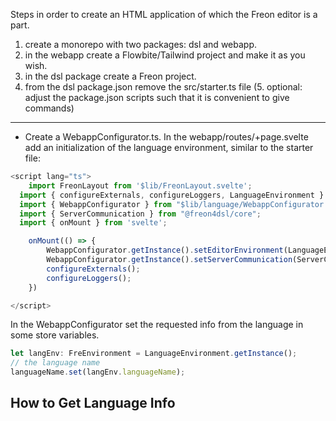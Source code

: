 Steps in order to create an HTML application of which the Freon editor is a part.

1. create a monorepo with two packages: dsl and webapp.
2. in the webapp create a Flowbite/Tailwind project and make it as you wish.
3. in the dsl package create a Freon project.
4. from the dsl package.json remove the src/starter.ts file
   (5. optional: adjust the package.json scripts such that it is convenient to give commands)

-----

- Create a WebappConfigurator.ts. In the webapp/routes/+page.svelte add an initialization of the language environment, similar to the starter file:

```ts
<script lang="ts">
	import FreonLayout from '$lib/FreonLayout.svelte';
  import { configureExternals, configureLoggers, LanguageEnvironment } from "@mono/education";
  import { WebappConfigurator } from "$lib/language/WebappConfigurator.js";
  import { ServerCommunication } from "@freon4dsl/core";
  import { onMount } from 'svelte';

    onMount(() => {
        WebappConfigurator.getInstance().setEditorEnvironment(LanguageEnvironment.getInstance());
        WebappConfigurator.getInstance().setServerCommunication(ServerCommunication.getInstance());
        configureExternals();
        configureLoggers();
    })

</script>
```

In the WebappConfigurator set the requested info from the language in some store variables.
```ts
let langEnv: FreEnvironment = LanguageEnvironment.getInstance();
// the language name
languageName.set(langEnv.languageName);
```

## How to Get Language Info

